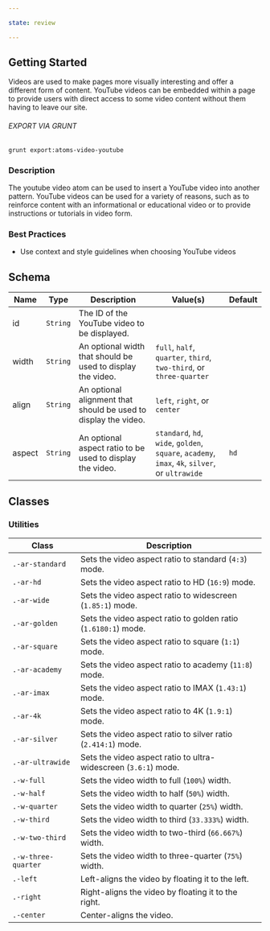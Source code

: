 ```yaml
---

state: review

---
```


## Getting Started

Videos are used to make pages more visually interesting and offer a different form of content. YouTube videos can be embedded within a page to provide users with direct access to some video content without them having to leave our site.

###### EXPORT VIA GRUNT

```
grunt export:atoms-video-youtube
```


### Description

The youtube video atom can be used to insert a YouTube video into another pattern. YouTube videos can be used for a variety of reasons, such as to reinforce content with an informational or educational video or to provide instructions or tutorials in video form.


### Best Practices

- Use context and style guidelines when choosing YouTube videos


## Schema

| Name        | Type        | Description                                                           | Value(s)          | Default   |
|-------------|-------------|-----------------------------------------------------------------------|-------------------|-----------|
| id          | `String`    | The ID of the YouTube video to be displayed.                          |                   |           |
| width       | `String`    | An optional width that should be used to display the video.           | `full`, `half`, `quarter`, `third`, `two-third`, or `three-quarter` |   |
| align       | `String`    | An optional alignment that should be used to display the video.       | `left`, `right`, or `center` |   |
| aspect      | `String`    | An optional aspect ratio to be used to display the video.             | `standard`, `hd`, `wide`, `golden`, `square`, `academy`, `imax`, `4k`, `silver`, or `ultrawide` | `hd` |


## Classes

### Utilities

| Class               | Description                                                             |
|---------------------|-------------------------------------------------------------------------|
| `.-ar-standard`     | Sets the video aspect ratio to standard (`4:3`) mode.                   |
| `.-ar-hd`           | Sets the video aspect ratio to HD (`16:9`) mode.                        |
| `.-ar-wide`         | Sets the video aspect ratio to widescreen (`1.85:1`) mode.              |
| `.-ar-golden`       | Sets the video aspect ratio to golden ratio (`1.6180:1`) mode.          |
| `.-ar-square`       | Sets the video aspect ratio to square (`1:1`) mode.                     |
| `.-ar-academy`      | Sets the video aspect ratio to academy (`11:8`) mode.                   |
| `.-ar-imax`         | Sets the video aspect ratio to IMAX (`1.43:1`) mode.                    |
| `.-ar-4k`           | Sets the video aspect ratio to 4K (`1.9:1`) mode.                       |
| `.-ar-silver`       | Sets the video aspect ratio to silver ratio (`2.414:1`) mode.           |
| `.-ar-ultrawide`    | Sets the video aspect ratio to ultra-widescreen (`3.6:1`) mode.         |
| `.-w-full`          | Sets the video width to full (`100%`) width.                            |
| `.-w-half`          | Sets the video width to half (`50%`) width.                             |
| `.-w-quarter`       | Sets the video width to quarter (`25%`) width.                          |
| `.-w-third`         | Sets the video width to third (`33.333%`) width.                        |
| `.-w-two-third`     | Sets the video width to two-third (`66.667%`) width.                    |
| `.-w-three-quarter` | Sets the video width to three-quarter (`75%`) width.                    |
| `.-left`            | Left-aligns the video by floating it to the left.                       |
| `.-right`           | Right-aligns the video by floating it to the right.                     |
| `.-center`          | Center-aligns the video.                                                |
